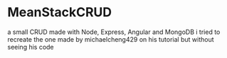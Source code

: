 # MeanStackCRUD
a small CRUD made with Node, Express, Angular and MongoDB
i tried to recreate the one made by michaelcheng429 on his tutorial but without seeing his code
